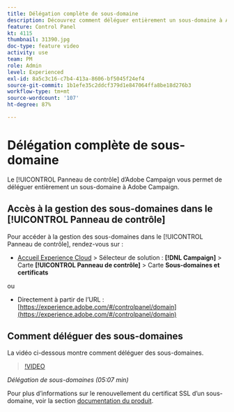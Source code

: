 ```yaml
---
title: Délégation complète de sous-domaine
description: Découvrez comment déléguer entièrement un sous-domaine à Adobe Campaign.
feature: Control Panel
kt: 4115
thumbnail: 31390.jpg
doc-type: feature video
activity: use
team: PM
role: Admin
level: Experienced
exl-id: 8a5c3c16-c7b4-413a-8606-bf5045f24ef4
source-git-commit: 1b1efe35c2ddcf379d1e847064ffa8be18d276b3
workflow-type: tm+mt
source-wordcount: '107'
ht-degree: 87%

---
```


# Délégation complète de sous-domaine

Le [!UICONTROL Panneau de contrôle] d’Adobe Campaign vous permet de déléguer entièrement un sous-domaine à Adobe Campaign.

## Accès à la gestion des sous-domaines dans le [!UICONTROL Panneau de contrôle]

Pour accéder à la gestion des sous-domaines dans le [!UICONTROL Panneau de contrôle], rendez-vous sur :

* [Accueil Experience Cloud](https://experience.adobe.com/#/home) > Sélecteur de solution : **[!DNL Campaign]** > Carte **[!UICONTROL Panneau de contrôle]** > Carte **Sous-domaines et certificats**

ou
* Directement à partir de l’URL : [https://experience.adobe.com/#/controlpanel/domain](https://experience.adobe.com/#/controlpanel/domain)

## Comment déléguer des sous-domaines

La vidéo ci-dessous montre comment déléguer des sous-domaines.

>[!VIDEO](https://video.tv.adobe.com/v/31390?quality=12&learn=0n)

*Délégation de sous-domaines (05:07 min)*

Pour plus d’informations sur le renouvellement du certificat SSL d’un sous-domaine, voir la section [documentation du produit](https://experienceleague.adobe.com/docs/control-panel/using/subdomains-and-certificates/renewing-subdomain-certificate.html?lang=fr).
